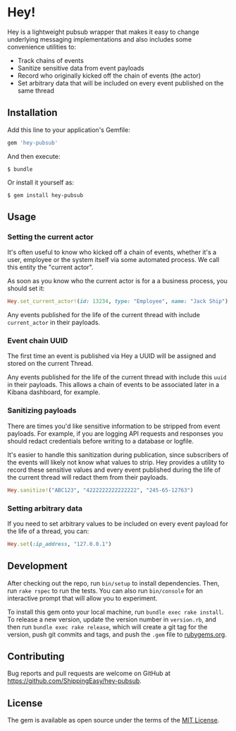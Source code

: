 # Hey!

Hey is a lightweight pubsub wrapper that makes it easy to change underlying messaging implementations and also includes
some convenience utilities to:

* Track chains of events
* Sanitize sensitive data from event payloads
* Record who originally kicked off the chain of events (the actor)
* Set arbitrary data that will be included on every event published on the same thread

## Installation

Add this line to your application's Gemfile:

```ruby
gem 'hey-pubsub'
```

And then execute:

    $ bundle

Or install it yourself as:

    $ gem install hey-pubsub

## Usage

### Setting the current actor

It's often useful to know who kicked off a chain of events, whether it's a user, employee or the system itself via
some automated process. We call this entity the "current actor".

As soon as you know who the current actor is for a a business process, you should set it:

```ruby
Hey.set_current_actor!(id: 13234, type: "Employee", name: "Jack Ship")
```

Any events published for the life of the current thread with include `current_actor` in their payloads.

### Event chain UUID

The first time an event is published via Hey a UUID will be assigned and stored on the current Thread.

Any events published for the life of the current thread with include this `uuid` in their payloads. This allows a
chain of events to be associated later in a Kibana dashboard, for example.

### Sanitizing payloads

There are times you'd like sensitive information to be stripped from event payloads. For example, if you are logging API
requests and responses you should redact credentials before writing to a database or logfile.

It's easier to handle this sanitization during publication, since subscribers of the events will likely not know what
values to strip. Hey provides a utility to record these sensitive values and every event published during the life of
the current thread will redact them from their payloads.

```ruby
Hey.sanitize!("ABC123", "4222222222222222", "245-65-12763")
```

### Setting arbitrary data

If you need to set arbitrary values to be included on every event payload for the life of a thread, you can:

```ruby
Hey.set(:ip_address, "127.0.0.1")
```

## Development

After checking out the repo, run `bin/setup` to install dependencies. Then, run `rake rspec` to run the tests. You can also run `bin/console` for an interactive prompt that will allow you to experiment.

To install this gem onto your local machine, run `bundle exec rake install`. To release a new version, update the version number in `version.rb`, and then run `bundle exec rake release`, which will create a git tag for the version, push git commits and tags, and push the `.gem` file to [rubygems.org](https://rubygems.org).

## Contributing

Bug reports and pull requests are welcome on GitHub at https://github.com/ShippingEasy/hey-pubsub.


## License

The gem is available as open source under the terms of the [MIT License](http://opensource.org/licenses/MIT).
